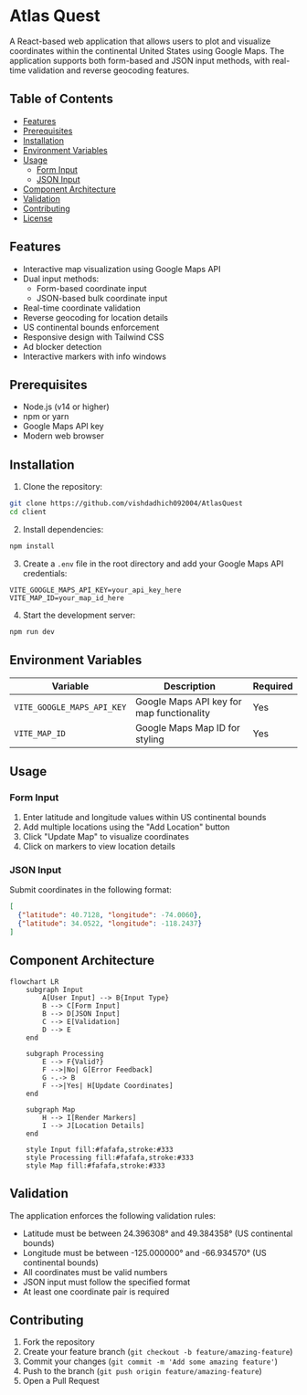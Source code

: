 # Atlas Quest

A React-based web application that allows users to plot and visualize coordinates within the continental United States using Google Maps. The application supports both form-based and JSON input methods, with real-time validation and reverse geocoding features.

## Table of Contents
- [Features](#features)
- [Prerequisites](#prerequisites)
- [Installation](#installation)
- [Environment Variables](#environment-variables)
- [Usage](#usage)
  - [Form Input](#form-input)
  - [JSON Input](#json-input)
- [Component Architecture](#component-architecture)
- [Validation](#validation)
- [Contributing](#contributing)
- [License](#license)

## Features

- Interactive map visualization using Google Maps API
- Dual input methods:
  - Form-based coordinate input
  - JSON-based bulk coordinate input
- Real-time coordinate validation
- Reverse geocoding for location details
- US continental bounds enforcement
- Responsive design with Tailwind CSS
- Ad blocker detection
- Interactive markers with info windows

## Prerequisites

- Node.js (v14 or higher)
- npm or yarn
- Google Maps API key
- Modern web browser

## Installation

1. Clone the repository:
```bash
git clone https://github.com/vishdadhich092004/AtlasQuest
cd client
```

2. Install dependencies:
```bash
npm install
```

3. Create a `.env` file in the root directory and add your Google Maps API credentials:
```env
VITE_GOOGLE_MAPS_API_KEY=your_api_key_here
VITE_MAP_ID=your_map_id_here
```

4. Start the development server:
```bash
npm run dev
```

## Environment Variables

| Variable | Description | Required |
|----------|-------------|----------|
| `VITE_GOOGLE_MAPS_API_KEY` | Google Maps API key for map functionality | Yes |
| `VITE_MAP_ID` | Google Maps Map ID for styling | Yes |

## Usage

### Form Input
1. Enter latitude and longitude values within US continental bounds
2. Add multiple locations using the "Add Location" button
3. Click "Update Map" to visualize coordinates
4. Click on markers to view location details

### JSON Input
Submit coordinates in the following format:
```json
[
  {"latitude": 40.7128, "longitude": -74.0060},
  {"latitude": 34.0522, "longitude": -118.2437}
]
```

## Component Architecture

```mermaid
flowchart LR
    subgraph Input
        A[User Input] --> B{Input Type}
        B --> C[Form Input]
        B --> D[JSON Input]
        C --> E[Validation]
        D --> E
    end

    subgraph Processing
        E --> F{Valid?}
        F -->|No| G[Error Feedback]
        G -.-> B
        F -->|Yes| H[Update Coordinates]
    end

    subgraph Map
        H --> I[Render Markers]
        I --> J[Location Details]
    end

    style Input fill:#fafafa,stroke:#333
    style Processing fill:#fafafa,stroke:#333
    style Map fill:#fafafa,stroke:#333
```
## Validation

The application enforces the following validation rules:

- Latitude must be between 24.396308° and 49.384358° (US continental bounds)
- Longitude must be between -125.000000° and -66.934570° (US continental bounds)
- All coordinates must be valid numbers
- JSON input must follow the specified format
- At least one coordinate pair is required

## Contributing

1. Fork the repository
2. Create your feature branch (`git checkout -b feature/amazing-feature`)
3. Commit your changes (`git commit -m 'Add some amazing feature'`)
4. Push to the branch (`git push origin feature/amazing-feature`)
5. Open a Pull Request
